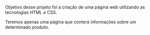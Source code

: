 Objetivo desse projeto foi a criação de uma página web utilizando as tecnologias HTML e CSS. 

Teremos apenas uma página que conterá informações sobre um determinado produto.


